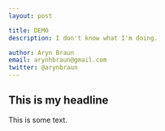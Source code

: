 ```yaml
---
layout: post

title: DEMO
description: I don't know what I'm doing.

author: Aryn Braun
email: arynhbraun@gmail.com
twitter: @arynbraun
---
```


## This is my headline

This is some text. 
